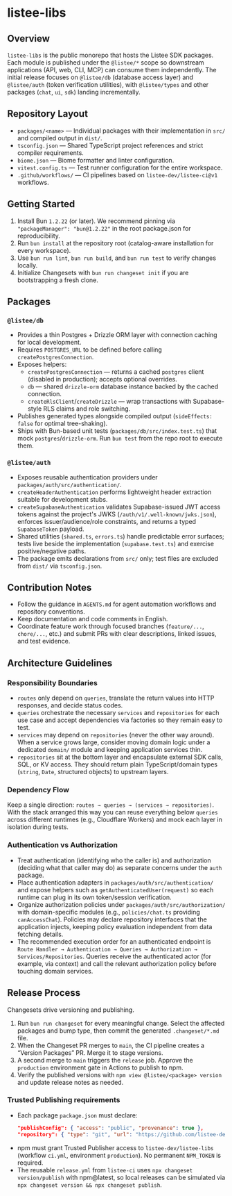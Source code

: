 # listee-libs

## Overview
`listee-libs` is the public monorepo that hosts the Listee SDK packages. Each module is published under the `@listee/*` scope so downstream applications (API, web, CLI, MCP) can consume them independently. The initial release focuses on `@listee/db` (database access layer) and `@listee/auth` (token verification utilities), with `@listee/types` and other packages (`chat`, `ui`, `sdk`) landing incrementally.

## Repository Layout
- `packages/<name>` — Individual packages with their implementation in `src/` and compiled output in `dist/`.
- `tsconfig.json` — Shared TypeScript project references and strict compiler requirements.
- `biome.json` — Biome formatter and linter configuration.
- `vitest.config.ts` — Test runner configuration for the entire workspace.
- `.github/workflows/` — CI pipelines based on `listee-dev/listee-ci@v1` workflows.

## Getting Started
1. Install Bun `1.2.22` (or later). We recommend pinning via `"packageManager": "bun@1.2.22"` in the root package.json for reproducibility.
2. Run `bun install` at the repository root (catalog-aware installation for every workspace).
3. Use `bun run lint`, `bun run build`, and `bun run test` to verify changes locally.
4. Initialize Changesets with `bun run changeset init` if you are bootstrapping a fresh clone.

## Packages

### `@listee/db`
- Provides a thin Postgres + Drizzle ORM layer with connection caching for local development.
- Requires `POSTGRES_URL` to be defined before calling `createPostgresConnection`.
- Exposes helpers:
  - `createPostgresConnection` — returns a cached `postgres` client (disabled in production); accepts optional overrides.
  - `db` — shared `drizzle-orm` database instance backed by the cached connection.
  - `createRlsClient`/`createDrizzle` — wrap transactions with Supabase-style RLS claims and role switching.
- Publishes generated types alongside compiled output (`sideEffects: false` for optimal tree-shaking).
- Ships with Bun-based unit tests (`packages/db/src/index.test.ts`) that mock `postgres`/`drizzle-orm`. Run `bun test` from the repo root to execute them.

### `@listee/auth`
- Exposes reusable authentication providers under `packages/auth/src/authentication/`.
- `createHeaderAuthentication` performs lightweight header extraction suitable for development stubs.
- `createSupabaseAuthentication` validates Supabase-issued JWT access tokens against the project's JWKS (`/auth/v1/.well-known/jwks.json`), enforces issuer/audience/role constraints, and returns a typed `SupabaseToken` payload.
- Shared utilities (`shared.ts`, `errors.ts`) handle predictable error surfaces; tests live beside the implementation (`supabase.test.ts`) and exercise positive/negative paths.
- The package emits declarations from `src/` only; test files are excluded from `dist/` via `tsconfig.json`.

## Contribution Notes
- Follow the guidance in `AGENTS.md` for agent automation workflows and repository conventions.
- Keep documentation and code comments in English.
- Coordinate feature work through focused branches (`feature/...`, `chore/...`, etc.) and submit PRs with clear descriptions, linked issues, and test evidence.

## Architecture Guidelines

### Responsibility Boundaries
- `routes` only depend on `queries`, translate the return values into HTTP responses, and decide status codes.
- `queries` orchestrate the necessary `services` and `repositories` for each use case and accept dependencies via factories so they remain easy to test.
- `services` may depend on `repositories` (never the other way around). When a service grows large, consider moving domain logic under a dedicated `domain/` module and keeping application services thin.
- `repositories` sit at the bottom layer and encapsulate external SDK calls, SQL, or KV access. They should return plain TypeScript/domain types (`string`, `Date`, structured objects) to upstream layers.

### Dependency Flow
Keep a single direction: `routes → queries → (services → repositories)`. With the stack arranged this way you can reuse everything below `queries` across different runtimes (e.g., Cloudflare Workers) and mock each layer in isolation during tests.

### Authentication vs Authorization
- Treat authentication (identifying who the caller is) and authorization (deciding what that caller may do) as separate concerns under the `auth` package.
- Place authentication adapters in `packages/auth/src/authentication/` and expose helpers such as `getAuthenticatedUser(request)` so each runtime can plug in its own token/session verification.
- Organize authorization policies under `packages/auth/src/authorization/` with domain-specific modules (e.g., `policies/chat.ts` providing `canAccessChat`). Policies may declare repository interfaces that the application injects, keeping policy evaluation independent from data fetching details.
- The recommended execution order for an authenticated endpoint is `Route Handler → Authentication → Queries → Authorization → Services/Repositories`. Queries receive the authenticated actor (for example, via context) and call the relevant authorization policy before touching domain services.

## Release Process
Changesets drive versioning and publishing.

1. Run `bun run changeset` for every meaningful change. Select the affected packages and bump type, then commit the generated `.changeset/*.md` file.
2. When the Changeset PR merges to `main`, the CI pipeline creates a “Version Packages” PR. Merge it to stage versions.
3. A second merge to `main` triggers the `release` job. Approve the `production` environment gate in Actions to publish to npm.
4. Verify the published versions with `npm view @listee/<package> version` and update release notes as needed.

### Trusted Publishing requirements
- Each package `package.json` must declare:
  ```json
  "publishConfig": { "access": "public", "provenance": true },
  "repository": { "type": "git", "url": "https://github.com/listee-dev/listee-libs.git" }
  ```
- npm must grant Trusted Publisher access to `listee-dev/listee-libs` (workflow `ci.yml`, environment `production`). No permanent `NPM_TOKEN` is required.
- The reusable `release.yml` from `listee-ci` uses `npx changeset version/publish` with npm@latest, so local releases can be simulated via `npx changeset version && npx changeset publish`.
